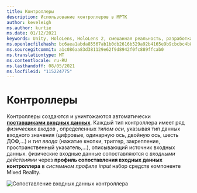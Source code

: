 ```yaml
---
title: Контроллеры
description: Использование контроллеров в МРТК
author: keveleigh
ms.author: kurtie
ms.date: 01/12/2021
keywords: Unity, HoloLens, HoloLens 2, смешанная реальность, разработка, мртк, контроллеры,
ms.openlocfilehash: bc6aea1abda85567ab1b0db2616b529a92b4165e9b9cbcbc4b8b3cecd8a34c9f
ms.sourcegitcommit: a1c086aa83d381129e62f9d8942f0fc889ffcab0
ms.translationtype: MT
ms.contentlocale: ru-RU
ms.lasthandoff: 08/05/2021
ms.locfileid: "115224775"
---
```

# <a name="controllers"></a>Контроллеры

Контроллеры создаются и уничтожаются автоматически [**поставщиками входных данных**](input-providers.md). Каждый тип контроллера имеет ряд *физических входов* , определенных *типом оси*, указывая тип данных входного значения (цифровые, одинарную ось, двойную ось, шесть ДОФ,...) и *тип ввода* (нажатие кнопки, триггер, закрепление, пространственный указатель,...), описывающий источник входных данных. физические входные данные сопоставляются с *входными действиями* через **профиль сопоставления входных данных контроллера** в *системном профиле input* набор средств компоненте Mixed Reality.

![Сопоставление входных данных контроллера](../images/input/ControllerInputMapping.png)
